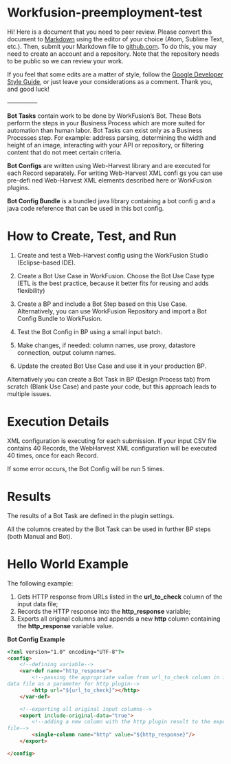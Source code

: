 # Workfusion-preemployment-test
Hi! Here is a document that you need to peer review. Please convert this
document to [Markdown](https://github.com/adam-p/markdown-here/wiki/Markdown-Cheatsheet) using the editor of your choice (Atom, Sublime
Text, etc.). Then, submit your Markdown file to [github.com](https://github.com/). To do this, you
may need to create an account and a repository. Note that the repository
needs to be public so we can review your work.

If you feel that some edits are a matter of style, follow the [Google
Developer Style Guide](https://developers.google.com/style/), or just leave your considerations as a comment.
Thank you, and good luck!

—————

**Bot Tasks** contain work to be done by WorkFusion’s Bot. These Bots
perform the steps in your Business Process which are more suited for
automation than human labor. Bot Tasks can exist only as a Business
Processes step.
For example: address parsing, determining the width and height of an
image, interacting with your API or repository, or filtering content that do
not meet certain criteria.

**Bot Configs** are written using Web-Harvest library and are executed for
each Record separately. For writing Web-Harvest XML confi gs you can
use pre-defi ned Web-Harvest XML elements
described here or WorkFusion plugins.

**Bot Config Bundle** is a bundled java library containing a bot confi g and
a java code reference that can be used in this bot config.

# How to Create, Test, and Run

1. Create and test a Web-Harvest config using the WorkFusion
    Studio (Eclipse-based IDE).

2. Create a Bot Use Case in WorkFusion. Choose the Bot Use Case
    type (ETL is the best practice, because it better fits for reusing and
    adds flexibility)

3. Create a BP and include a Bot Step based on this Use Case.
    Alternatively, you can use WorkFusion Repository and import a Bot
    Config Bundle to WorkFusion.

4. Test the Bot Config in BP using a small input batch.

5. Make changes, if needed: column names, use proxy, datastore
    connection, output column names.

6. Update the created Bot Use Case and use it in your production BP.

Alternatively you can create a Bot Task in BP (Design Process tab) from
scratch (Blank Use Case) and paste your code, but this approach leads to
multiple issues.

# Execution Details

XML configuration is executing for each submission. If your input CSV file
contains 40 Records, the WebHarvest XML configuration will be executed
40 times, once for each Record.

If some error occurs, the Bot Config will be run 5 times.

# Results

The results of a Bot Task are defined in the <export> plugin settings.

All the columns created by the Bot Task can be used in further BP steps
(both Manual and Bot).


# Hello World Example

The following example:

1. Gets HTTP response from URLs listed in the **url_to_check** column of
    the input data file;
2. Records the HTTP response into the **http_response** variable;
3. Exports all original columns and appends a new **http** column
    containing the **http_response** variable value.

**Bot Config Example**
```html
<?xml version="1.0" encoding="UTF-8"?>
<config>
    <!--defining variable-->
    <var-def name="http_response">
        <!--passing the appropriate value from url_to_check column in input
data file as a parameter for http plugin-->
        <http url="${url_to_check}"></http>
    </var-def>

    <!--exporting all original input columns-->
    <export include-original-data="true">
        <!--adding a new column with the http plugin result to the export
file-->
        <single-column name="http" value="${http_response}"/>
    </export>

</config>
```
